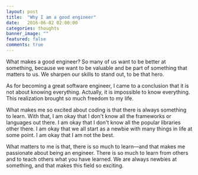 ```yaml
---
layout: post
title:  "Why I am a good engineer"
date:   2016-06-02 02:00:00
categories: thoughts
banner_image: ""
featured: false
comments: true
---
```


What makes a good engineer?  So many of us want to be better at something,
because we want to be valuable and be part of something that matters to us. We
sharpen our skills to stand out, to be that hero.

<!--more-->

As for becoming a great software engineer, I came to a conclusion that it is not about knowing everything. Actually, it is impossible to know everything.  This realization brought so much freedom to my life.

What makes me so excited about coding is that there is always something to
learn.  With that, I am okay that I don't know all the frameworks or languages
out there.  I am okay that I don't know all the popular libraries other
there. I am okay that we all start as a newbie with many things in life at some
point. I am okay that I am not the best.

What matters to me is that, there is so much to learn—and that makes me
passionate about being an engineer.  There is so much to learn from others and
to teach others what you have learned.  We are always newbies at something, and
that makes this field so exciting.
